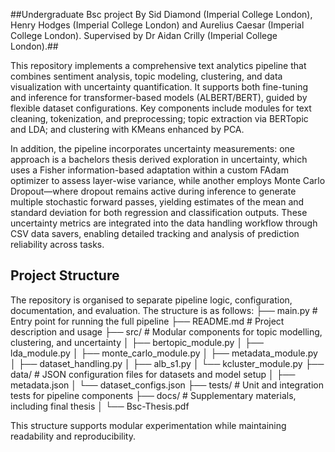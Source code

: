 
##Undergraduate Bsc project By Sid Diamond (Imperial College London), Henry Hodges (Imperial College London) and Aurelius Caesar (Imperial College London). Supervised by Dr Aidan Crilly (Imperial College London).##

This repository implements a comprehensive text analytics pipeline that combines sentiment analysis, topic modeling, clustering, and data visualization with uncertainty quantification. It supports both fine-tuning and inference for transformer-based models (ALBERT/BERT), guided by flexible dataset configurations. Key components include modules for text cleaning, tokenization, and preprocessing; topic extraction via BERTopic and LDA; and clustering with KMeans enhanced by PCA.

In addition, the pipeline incorporates uncertainty measurements: one approach is a bachelors thesis derived exploration in uncertainty, which uses a Fisher information-based adaptation within a custom FAdam optimizer to assess layer-wise variance, while another employs Monte Carlo Dropout—where dropout remains active during inference to generate multiple stochastic forward passes, yielding estimates of the mean and standard deviation for both regression and classification outputs. These uncertainty metrics are integrated into the data handling workflow through CSV data savers, enabling detailed tracking and analysis of prediction reliability across tasks.

## Project Structure

The repository is organised to separate pipeline logic, configuration, documentation, and evaluation. The structure is as follows:
├── main.py # Entry point for running the full pipeline
├── README.md # Project description and usage
├── src/ # Modular components for topic modelling, clustering, and uncertainty
│ ├── bertopic_module.py
│ ├── lda_module.py
│ ├── monte_carlo_module.py
│ ├── metadata_module.py
│ ├── dataset_handling.py
│ ├── alb_s1.py
│ └── kcluster_module.py
├── data/ # JSON configuration files for datasets and model setup
│ ├── metadata.json
│ └── dataset_configs.json
├── tests/ # Unit and integration tests for pipeline components
├── docs/ # Supplementary materials, including final thesis
│ └── Bsc-Thesis.pdf


This structure supports modular experimentation while maintaining readability and reproducibility.


